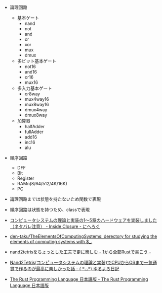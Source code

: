 - 論理回路
  - 基本ゲート
    - nand
    - not
    - and
    - or
    - xor
    - mux
    - dmux
  - 多ビット基本ゲート
    - not16
    - and16
    - or16
    - mux16
  - 多入力基本ゲート
    - or8way
    - mux4way16
    - mux8way16
    - dmux4way
    - dmux8way
  - 加算器
    - halfAdder
    - fullAdder
    - add16
    - inc16
    - alu
- 順序回路
  - DFF
  - Bit
  - Register
  - RAMn(8/64/512/4K/16K)
  - PC

- 論理回路までは状態を持たないため関数で表現
- 順序回路は状態を持つため、classで表現

- [コンピュータシステムの理論と実装の1〜5章のハードウェアを実装しました（ネタバレ注意） - Inside Closure - にへろぐ](https://nihemak.hatenablog.com/entry/2019/04/28/150541)
- [den-taku/TheElementsOfComputingSystems: derectory for studying the elements of computing systems with $_.](https://github.com/den-taku/TheElementsOfComputingSystems)
- [nand2tetrisをちょっとした工夫で更に楽しむ - 1から全部Rustで書こう -](https://zenn.dev/dentaku/articles/kuac-2020-17)
- [Nand2Tetris(コンピュータシステムの理論と実装)でCPUからOSまで一気通貫で作るのが最高に楽しかった話 - ( ꒪⌓꒪) ゆるよろ日記](https://yuroyoro.hatenablog.com/entry/2020/12/10/120236)
- [The Rust Programming Language 日本語版 - The Rust Programming Language 日本語版](https://doc.rust-jp.rs/book-ja/title-page.html)
